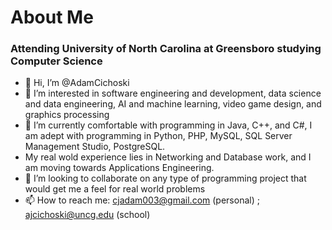 <h1> 
  About Me
</h1>
<h3> 
  Attending University of North Carolina at Greensboro studying Computer Science
</h3>

- 👋 Hi, I’m @AdamCichoski
- 👀 I’m interested in software engineering and development, data science and data engineering, AI and machine learning, video game design, and graphics processing
- 🌱 I’m currently comfortable with programming in Java, C++, and C#, I am adept with programming in Python, PHP, MySQL, SQL Server Management Studio, PostgreSQL.
- My real wold experience lies in Networking and Database work, and I am moving towards Applications Engineering.
- 💞️ I’m looking to collaborate on any type of programming project that would get me a feel for real world problems
- 📫 How to reach me: cjadam003@gmail.com (personal) ; ajcichoski@uncg.edu (school)

<!---
AdamCichoski/AdamCichoski is a ✨ special ✨ repository because its `README.md` (this file) appears on your GitHub profile.
You can click the Preview link to take a look at your changes.
--->
